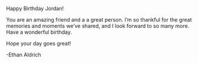 <!DOCTYPE html>
<html lang="en" >
<head>
  <meta charset="UTF-8">
  <title>Birthday Card</title>
  <link rel="stylesheet" href="./style.css">
<script src="https://cdnjs.cloudflare.com/ajax/libs/prefixfree/1.0.7/prefixfree.min.js"></script>

</head>
<body>
<!-- partial:index.partial.html -->
<div class="card">
  <div class="back"></div>
  <div class="front">
    <div class="cover-shape-large">
      <div class="shape-diamond"></div>
      <div class="shape-block"></div>
    </div>
    <div class="cover-shape-small">
      <div class="shape-diamond"></div>
      <div class="shape-block">
        <div class="cake">
          <div class="layer layer-bottom"></div>
          <div class="layer layer-middle"></div>
          <div class="layer layer-top"></div>
          <div class="icing"></div>
          <div class="drip drip1"></div>
          <div class="drip drip2"></div>
          <div class="drip drip3"></div>
          <div class="candle">
            <div class="flame"></div>
          </div>
        </div>
      </div>
    </div>
  </div>
  
  <div class="text-container">
    <p id="head">Happy Birthday Jordan!</p>
    <p>You are an amazing friend and a a great person. I’m so thankful for the great memories and moments we’ve shared, and I look forward to so many more. Have a wonderful birthday.</p>
    <p>Hope your day goes great!</p>
	  <p>	-Ethan Aldrich</p>
  </div>
</div>
<!-- partial -->
  
</body>
</html>
